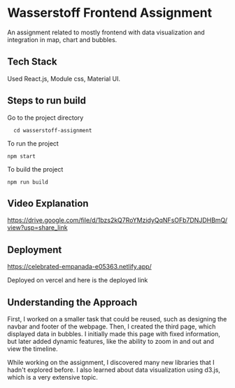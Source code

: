 # Wasserstoff Frontend Assignment

An assignment related to mostly frontend with data visualization and integration in map, chart and bubbles.

## Tech Stack

Used React.js, Module css, Material UI.

## Steps to run build

Go to the project directory

```
  cd wasserstoff-assignment
```

To run the project

```
npm start
```

To build the project

```
npm run build
```

## Video Explanation

https://drive.google.com/file/d/1bzs2kQ7RoYMzidyQqNFsOFb7DNJDHBmQ/view?usp=share_link

## Deployment

https://celebrated-empanada-e05363.netlify.app/

Deployed on vercel and here is the deployed link

## Understanding the Approach

First, I worked on a smaller task that could be reused, such as designing the navbar and footer of the webpage. Then, I created the third page, which displayed data in bubbles. I initially made this page with fixed information, but later added dynamic features, like the ability to zoom in and out and view the timeline.

While working on the assignment, I discovered many new libraries that I hadn't explored before. I also learned about data visualization using d3.js, which is a very extensive topic.
